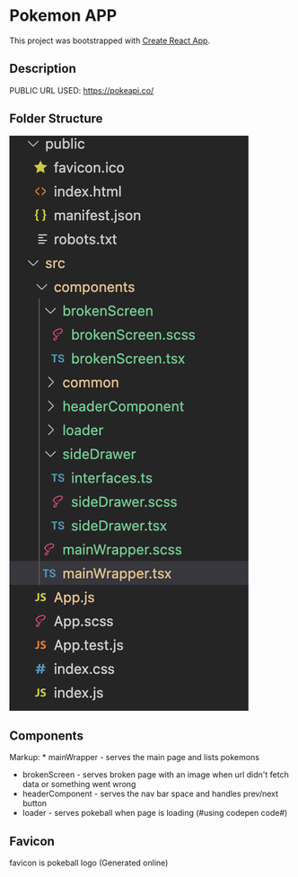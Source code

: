 # Pokemon APP

This project was bootstrapped with [Create React App](https://github.com/facebook/create-react-app).

## Description
PUBLIC URL USED: https://pokeapi.co/

## Folder Structure

![Screenshot](folder_structure.png)

## Components

Markup: * mainWrapper - serves the main page and lists pokemons
* brokenScreen - serves broken page with an image when url didn't fetch data or something went wrong
* headerComponent - serves the nav bar space and handles prev/next button 
* loader - serves pokeball when page is loading (#using codepen code#)

## Favicon
favicon is pokeball logo (Generated online)
